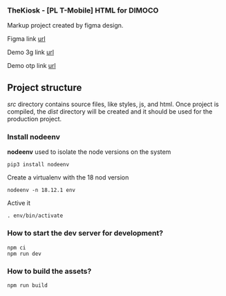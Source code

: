 ### TheKiosk - [PL T-Mobile] HTML for DIMOCO ###

Markup project created by figma design.

Figma link [url](https://www.figma.com/file/IDCK3BofmoiJnVZLcbwc1X/Czech-Republic-O2-The-Kiosk-(via-Dimoco)-subscription-flow-design-%5BPIN%2BHE%5D-(Copy)?type=design&node-id=0-1&mode=design&t=9LpqIg1NABEKgvUP-0 "Figma link")

Demo 3g link [url](https://pw-int.github.io/kiosk-o2-mobile/ "Demo 3g link")

Demo otp link [url](https://pw-int.github.io/kiosk-o2-mobile/otp.html "Demo otp link")


## Project structure ##

*src* directory contains source files, like styles, js, and html. Once project is compiled, the *dist* directory will be created and it should be used for the production project.

### Install nodeenv ###

**nodeenv** used to isolate the node versions on the system 

    pip3 install nodeenv

Create a virtualenv with the 18 nod version

    nodeenv -n 18.12.1 env

Active it 

    . env/bin/activate

### How to start the dev server for development? ###

    npm ci
    npm run dev


### How to build the assets? ###

    npm run build

